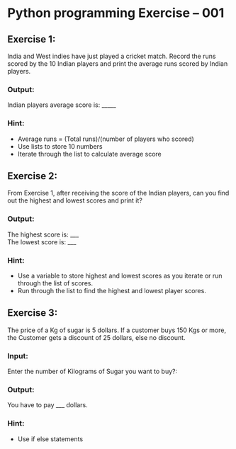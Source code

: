 # Python programming Exercise – 001


## Exercise 1:

India and West indies have just played a cricket match. Record the runs scored by the 10 Indian players and print the average runs scored by Indian players. 

### Output:
Indian players average score is: _____

### Hint: 
- Average runs = (Total runs)/(number of players who scored)
-	Use lists to store 10 numbers 
- Iterate through the list to calculate average score 


## Exercise 2:

From Exercise 1, after receiving the score of the Indian players, can you find out the highest and lowest scores and print it?

### Output: 
The highest score is: ___  
The lowest score is: ___

### Hint:
- Use a variable to store highest and lowest scores as you iterate or run through the list of scores.
- Run through the list to find the highest and lowest player scores.
 
## Exercise 3:

The price of a Kg of sugar is 5 dollars. If a customer buys 150 Kgs or more, the Customer gets a discount of 25 dollars, else no discount.

### Input:
Enter the number of Kilograms of Sugar you want to buy?: 

### Output: 
You have to pay ___ dollars.

### Hint:
- Use if else statements 
